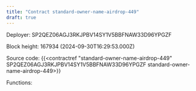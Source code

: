 ```yaml
---
title: "Contract standard-owner-name-airdrop-449"
draft: true
---
```

Deployer: SP2QEZ06AGJ3RKJPBV14SY1V5BBFNAW33D96YPGZF


 



Block height: 167934 (2024-09-30T16:29:53.000Z)

Source code: {{<contractref "standard-owner-name-airdrop-449" SP2QEZ06AGJ3RKJPBV14SY1V5BBFNAW33D96YPGZF standard-owner-name-airdrop-449>}}

Functions:


